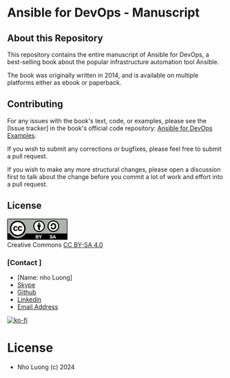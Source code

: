 # Ansible for DevOps - Manuscript

## About this Repository

This repository contains the entire manuscript of Ansible for DevOps, a best-selling book about the popular infrastructure automation tool Ansible.

The book was originally written in 2014, and is available on multiple platforms either as ebook or paperback.

## Contributing

For any issues with the book's text, code, or examples, please see the [Issue tracker] in the book's official code repository: [Ansible for DevOps Examples](https://github.com/nholuongut/Ansible-for-DevOps-Examples).

If you wish to submit any corrections or bugfixes, please feel free to submit a pull request.

If you wish to make any more structural changes, please open a discussion first to talk about the change before you commit a lot of work and effort into a pull request.

## License

<img src="images/by-sa.png" width="140" height="49" alt="CC BY-SA" /><br>
Creative Commons <a href="https://creativecommons.org/licenses/by-sa/4.0/">CC BY-SA 4.0</a>

### [Contact ]
* [Name: nho Luong]
* [Skype](luongutnho_skype)
* [Github](https://github.com/nholuongut/)
* [Linkedin](https://www.linkedin.com/in/nholuong/)
* [Email Address](luongutnho@hotmail.com) 

[![ko-fi](https://ko-fi.com/img/githubbutton_sm.svg)](https://ko-fi.com/nholuong)

# License
* Nho Luong (c) 2024
